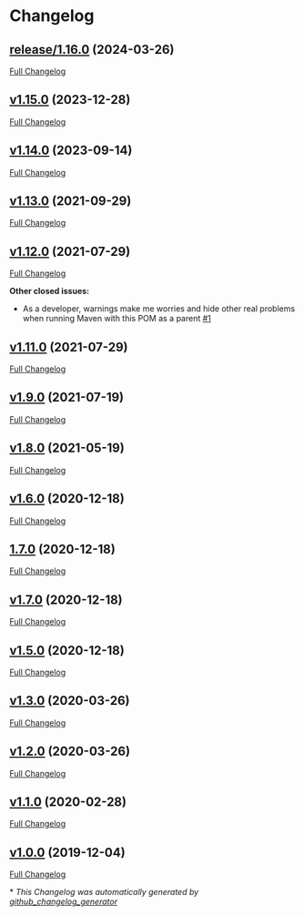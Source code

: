# Changelog

## [release/1.16.0](https://github.com/NASA-PDS/pdsen-maven-parent/tree/release/1.16.0) (2024-03-26)

[Full Changelog](https://github.com/NASA-PDS/pdsen-maven-parent/compare/v1.15.0...release/1.16.0)

## [v1.15.0](https://github.com/NASA-PDS/pdsen-maven-parent/tree/v1.15.0) (2023-12-28)

[Full Changelog](https://github.com/NASA-PDS/pdsen-maven-parent/compare/v1.14.0...v1.15.0)

## [v1.14.0](https://github.com/NASA-PDS/pdsen-maven-parent/tree/v1.14.0) (2023-09-14)

[Full Changelog](https://github.com/NASA-PDS/pdsen-maven-parent/compare/v1.13.0...v1.14.0)

## [v1.13.0](https://github.com/NASA-PDS/pdsen-maven-parent/tree/v1.13.0) (2021-09-29)

[Full Changelog](https://github.com/NASA-PDS/pdsen-maven-parent/compare/v1.12.0...v1.13.0)

## [v1.12.0](https://github.com/NASA-PDS/pdsen-maven-parent/tree/v1.12.0) (2021-07-29)

[Full Changelog](https://github.com/NASA-PDS/pdsen-maven-parent/compare/v1.11.0...v1.12.0)

**Other closed issues:**

- As a developer, warnings make me worries and hide other real problems when running Maven with this POM as a parent [\#1](https://github.com/NASA-PDS/pdsen-maven-parent/issues/1)

## [v1.11.0](https://github.com/NASA-PDS/pdsen-maven-parent/tree/v1.11.0) (2021-07-29)

[Full Changelog](https://github.com/NASA-PDS/pdsen-maven-parent/compare/v1.9.0...v1.11.0)

## [v1.9.0](https://github.com/NASA-PDS/pdsen-maven-parent/tree/v1.9.0) (2021-07-19)

[Full Changelog](https://github.com/NASA-PDS/pdsen-maven-parent/compare/v1.8.0...v1.9.0)

## [v1.8.0](https://github.com/NASA-PDS/pdsen-maven-parent/tree/v1.8.0) (2021-05-19)

[Full Changelog](https://github.com/NASA-PDS/pdsen-maven-parent/compare/v1.6.0...v1.8.0)

## [v1.6.0](https://github.com/NASA-PDS/pdsen-maven-parent/tree/v1.6.0) (2020-12-18)

[Full Changelog](https://github.com/NASA-PDS/pdsen-maven-parent/compare/1.7.0...v1.6.0)

## [1.7.0](https://github.com/NASA-PDS/pdsen-maven-parent/tree/1.7.0) (2020-12-18)

[Full Changelog](https://github.com/NASA-PDS/pdsen-maven-parent/compare/v1.7.0...1.7.0)

## [v1.7.0](https://github.com/NASA-PDS/pdsen-maven-parent/tree/v1.7.0) (2020-12-18)

[Full Changelog](https://github.com/NASA-PDS/pdsen-maven-parent/compare/v1.5.0...v1.7.0)

## [v1.5.0](https://github.com/NASA-PDS/pdsen-maven-parent/tree/v1.5.0) (2020-12-18)

[Full Changelog](https://github.com/NASA-PDS/pdsen-maven-parent/compare/v1.3.0...v1.5.0)

## [v1.3.0](https://github.com/NASA-PDS/pdsen-maven-parent/tree/v1.3.0) (2020-03-26)

[Full Changelog](https://github.com/NASA-PDS/pdsen-maven-parent/compare/v1.2.0...v1.3.0)

## [v1.2.0](https://github.com/NASA-PDS/pdsen-maven-parent/tree/v1.2.0) (2020-03-26)

[Full Changelog](https://github.com/NASA-PDS/pdsen-maven-parent/compare/v1.1.0...v1.2.0)

## [v1.1.0](https://github.com/NASA-PDS/pdsen-maven-parent/tree/v1.1.0) (2020-02-28)

[Full Changelog](https://github.com/NASA-PDS/pdsen-maven-parent/compare/v1.0.0...v1.1.0)

## [v1.0.0](https://github.com/NASA-PDS/pdsen-maven-parent/tree/v1.0.0) (2019-12-04)

[Full Changelog](https://github.com/NASA-PDS/pdsen-maven-parent/compare/71404f581c3f34026abaaccd449d0e623a4bd18a...v1.0.0)



\* *This Changelog was automatically generated by [github_changelog_generator](https://github.com/github-changelog-generator/github-changelog-generator)*
